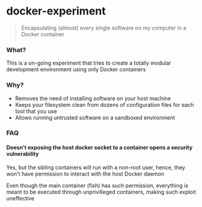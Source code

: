 # docker-experiment

> Encapsulating (almost) every single software on my computer in a Docker
container

### What?

This is a on-going experiment that tries to create a totally modular development
environment using only Docker containers

### Why?

- Removes the need of installing software on your host machine
- Keeps your filesystem clean from dozens of configuration files for each tool
that you use
- Allows running untrusted software on a sandboxed environment

### FAQ

#### Doesn't exposing the host docker socket to a container opens a security vulnerability

Yes, but the sibling containers will run with a non-root user, hence, they won't
have permission to interact with the host Docker daemon

Even though the main container (fish) has such permission, everything is
meant to be executed through unprivilleged containers, making such exploit
uneffective
